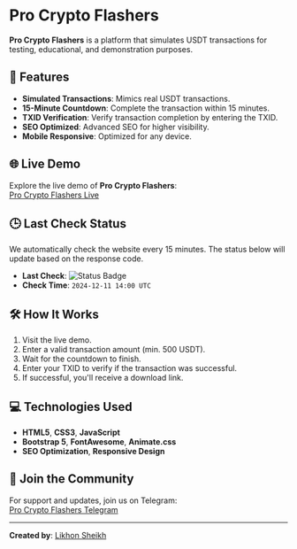 # Pro Crypto Flashers

**Pro Crypto Flashers** is a platform that simulates USDT transactions for testing, educational, and demonstration purposes.

## 🚀 Features
- **Simulated Transactions**: Mimics real USDT transactions.
- **15-Minute Countdown**: Complete the transaction within 15 minutes.
- **TXID Verification**: Verify transaction completion by entering the TXID.
- **SEO Optimized**: Advanced SEO for higher visibility.
- **Mobile Responsive**: Optimized for any device.

## 🌐 Live Demo
Explore the live demo of **Pro Crypto Flashers**:  
[Pro Crypto Flashers Live](https://procryptoflashers.vercel.app/)

## 🕒 Last Check Status
We automatically check the website every 15 minutes. The status below will update based on the response code.

- **Last Check**: ![Status Badge](https://img.shields.io/badge/status-200%20OK-green)  
- **Check Time**: `2024-12-11 14:00 UTC`

## 🛠️ How It Works
1. Visit the live demo.
2. Enter a valid transaction amount (min. 500 USDT).
3. Wait for the countdown to finish.
4. Enter your TXID to verify if the transaction was successful.
5. If successful, you'll receive a download link.

## 💻 Technologies Used
- **HTML5**, **CSS3**, **JavaScript**
- **Bootstrap 5**, **FontAwesome**, **Animate.css**
- **SEO Optimization**, **Responsive Design**

## 📱 Join the Community
For support and updates, join us on Telegram:  
[Pro Crypto Flashers Telegram](https://t.me/ProCryptoFlashers)

---

**Created by**: [Likhon Sheikh](https://github.com/ibnamahmudlikhon)
